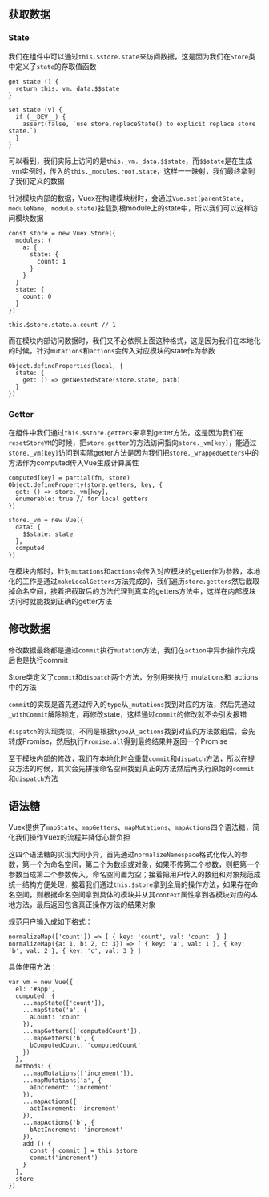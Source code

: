 ## 获取数据

### State

我们在组件中可以通过`this.$store.state`来访问数据，这是因为我们在`Store`类中定义了`state`的存取值函数
```
get state () {
  return this._vm._data.$$state
}

set state (v) {
  if (__DEV__) {
    assert(false, `use store.replaceState() to explicit replace store state.`)
  }
}
```

可以看到，我们实际上访问的是`this._vm._data.$$state`，而`$$state`是在生成_vm实例时，传入的`this._modules.root.state`，这样一一映射，我们最终拿到了我们定义的数据

针对模块内部的数据，Vuex在构建模块树时，会通过`Vue.set(parentState, moduleName, module.state)`挂载到根module上的state中，所以我们可以这样访问模块数据
```
const store = new Vuex.Store({
  modules: {
    a: {
      state: {
        count: 1
      }
    }
  }
  state: {
    count: 0
  }
})

this.$store.state.a.count // 1
```

而在模块内部访问数据时，我们又不必依照上面这种格式，这是因为我们在本地化的时候，针对`mutations`和`actions`会传入对应模块的state作为参数
```
Object.defineProperties(local, {
  state: {
    get: () => getNestedState(store.state, path)
  }
})
```

### Getter

在组件中我们通过`this.$store.getters`来拿到getter方法，这是因为我们在`resetStoreVM`的时候，把`store.getter`的方法访问指向`store._vm[key]`，能通过`store._vm[key]`访问到实际getter方法是因为我们把`store._wrappedGetters`中的方法作为computed传入Vue生成计算属性
```
computed[key] = partial(fn, store)
Object.defineProperty(store.getters, key, {
  get: () => store._vm[key],
  enumerable: true // for local getters
})

store._vm = new Vue({
  data: {
    $$state: state
  },
  computed
})
```

在模块内部时，针对`mutations`和`actions`会传入对应模块的getter作为参数，本地化的工作是通过`makeLocalGetters`方法完成的，我们遍历`store.getters`然后截取掉命名空间，接着把截取后的方法代理到真实的getters方法中，这样在内部模块访问时就能找到正确的getter方法

## 修改数据

修改数据最终都是通过`commit`执行`mutation`方法，我们在`action`中异步操作完成后也是执行commit

Store类定义了`commit`和`dispatch`两个方法，分别用来执行_mutations和_actions中的方法

`commit`的实现是首先通过传入的`type`从`_mutations`找到对应的方法，然后先通过`_withCommit`解除锁定，再修改state，这样通过`commit`的修改就不会引发报错

`dispatch`的实现类似，不同是根据`type`从`_actions`找到对应的方法数组后，会先转成Promise，然后执行`Promise.all`得到最终结果并返回一个Promise

至于模块内部的修改，我们在本地化时会重载`commit`和`dispatch`方法，所以在提交方法的时候，其实会先拼接命名空间找到真正的方法然后再执行原始的`commit`和`dispatch`方法

## 语法糖

Vuex提供了`mapState`、`mapGetters`、`mapMutations`、`mapActions`四个语法糖，简化我们操作Vuex的流程并降低心智负担

这四个语法糖的实现大同小异，首先通过`normalizeNamespace`格式化传入的参数，第一个为命名空间，第二个为数组或对象，如果不传第二个参数，则把第一个参数当成第二个参数传入，命名空间置为空；接着把用户传入的数组和对象规范成统一结构方便处理，接着我们通过`this.$store`拿到全局的操作方法，如果存在命名空间，则根据命名空间拿到具体的模块并从其`context`属性拿到各模块对应的本地方法，最后返回包含真正操作方法的结果对象

规范用户输入成如下格式：

```
normalizeMap(['count']) => [ { key: 'count', val: 'count' } ]
normalizeMap({a: 1, b: 2, c: 3}) => [ { key: 'a', val: 1 }, { key: 'b', val: 2 }, { key: 'c', val: 3 } ]
```

具体使用方法：
```
var vm = new Vue({
  el: '#app',
  computed: {
    ...mapState(['count']),
    ...mapState('a', {
      aCount: 'count'
    }),
    ...mapGetters(['computedCount']),
    ...mapGetters('b', {
      bComputedCount: 'computedCount'
    })
  },
  methods: {
    ...mapMutations(['increment']),
    ...mapMutations('a', {
      aIncrement: 'increment'
    }),
    ...mapActions({
      actIncrement: 'increment'
    }),
    ...mapActions('b', {
      bActIncrement: 'increment'
    }),
    add () {
      const { commit } = this.$store
      commit('increment')
    }
  },
  store
})
```